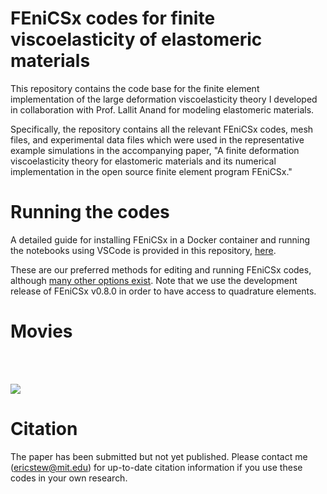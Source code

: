 # FEniCSx codes for finite viscoelasticity of elastomeric materials 

This repository contains the code base for the finite element implementation of the large deformation viscoelasticity theory I developed in collaboration with Prof. Lallit Anand for modeling elastomeric materials.

Specifically, the repository contains all the relevant FEniCSx codes, mesh files, and experimental data files which were used in the representative example simulations in the accompanying paper, "A finite deformation viscoelasticity theory for elastomeric materials and its numerical implementation in the open source finite element program FEniCSx."

# Running the codes

A detailed guide for installing FEniCSx in a Docker container and running the notebooks using VSCode is provided in this repository, [here](https://github.com/ericstewart36/finite_viscoelasticity/blob/main/FEniCSx_install_instructions.pdf).

These are our preferred methods for editing and running FEniCSx codes, although [many other options exist](https://fenicsproject.org/download/). Note that we use the development release of FEniCSx v0.8.0 in order to have access to quadrature elements.

# Movies

<br/><br/>

![](https://github.com/ericstewart36/finite_viscoelasticity/blob/main/example_movies.gif)

# Citation
The paper has been submitted but not yet published. Please contact me (ericstew@mit.edu) for up-to-date citation information if you use these codes in your own research.
